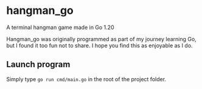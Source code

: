 # hangman_go

A terminal hangman game made in Go 1.20

Hangman_go was originally programmed as part of my journey learning Go, but I found it too fun not to share. I hope you find this as enjoyable as I do.

## Launch program

Simply type `go run cmd/main.go` in the root of the project folder.
